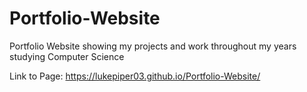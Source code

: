 # Portfolio-Website
Portfolio Website showing my projects and work throughout my years studying Computer Science

Link to Page:
https://lukepiper03.github.io/Portfolio-Website/
